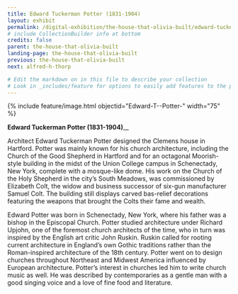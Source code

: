 ```yaml
---
title: Edward Tuckerman Potter (1831-1904)
layout: exhibit
permalink: /digital-exhibition/the-house-that-olivia-built/edward-tuckerman-potter.html
# include CollectionBuilder info at bottom
credits: false
parent: the-house-that-olivia-built
landing-page: the-house-that-olivia-built
previous: the-house-that-olivia-built
next: alfred-h-thorp

# Edit the markdown on in this file to describe your collection
# Look in _includes/feature for options to easily add features to the page
---
```


{% include feature/image.html objectid="Edward-T--Potter-" width="75" %}

**Edward Tuckerman Potter (1831-1904)**__

Architect Edward Tuckerman Potter designed the Clemens house in Hartford. Potter was mainly known for his church architecture, including the Church of the Good Shepherd in Hartford and for an octagonal Moorish-style building in the midst of the Union College campus in Schenectady, New York, complete with a mosque-like dome.  His work on the Church of the Holy Shepherd in the city’s South Meadows, was commissioned by Elizabeth Colt, the widow and business successor of six-gun manufacturer Samuel Colt. The building still displays carved bas-relief decorations featuring the weapons that brought the Colts their fame and wealth. 

Edward Potter was born in Schenectady, New York, where his father was a bishop in the Episcopal Church.  Potter studied architecture under Richard Upjohn, one of the foremost church architects of the time, who in turn was inspired by the English art critic John Ruskin. Ruskin called for rooting current architecture in England’s own Gothic traditions rather than the Roman-inspired architecture of the 18th century. Potter went on to design churches throughout Northeast and Midwest America influenced by European architecture. Potter’s interest in churches led him to write church music as well. He was described by contemporaries as a gentle man with a good singing voice and a love of fine food and literature.  
